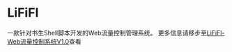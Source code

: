 # LiFiFl

一款针对书生Shell脚本开发的Web流量控制管理系统。
更多信息请移步至<a href="https://www.licoy.cn/1761.html" target="_blank" title="Lififl流量控制系统">LiFiFl-Web流量控制系统V1.0</a>查看
